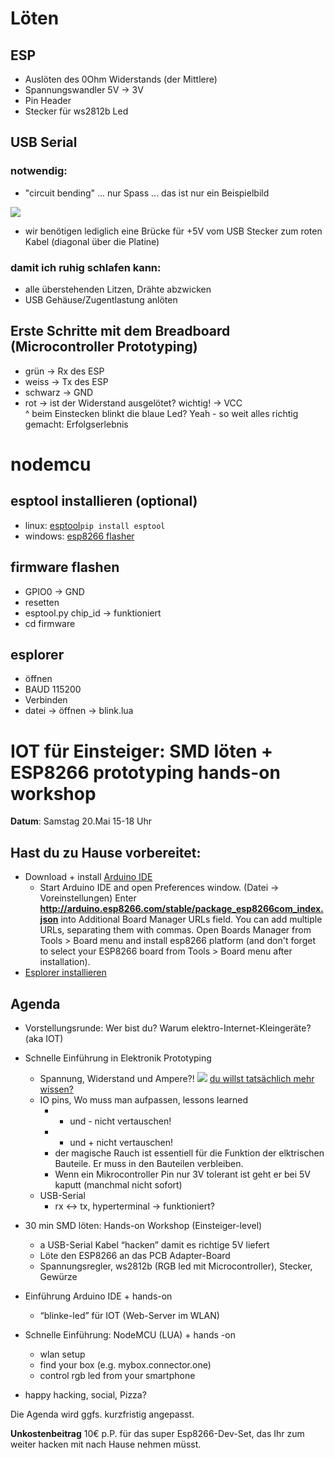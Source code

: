 # Löten
## ESP
- Auslöten des 0Ohm Widerstands (der Mittlere)
- Spannungswandler 5V -> 3V
- Pin Header
- Stecker für ws2812b Led

## USB Serial
### notwendig:

- "circuit bending" ... nur Spass ... das ist nur ein Beispielbild

![](http://bitcrusher.free.fr/images/tutones/audiones_PCB_04_Step_04.JPG)

- wir benötigen lediglich eine Brücke für +5V vom USB Stecker zum roten Kabel (diagonal über die Platine)


### damit ich ruhig schlafen kann:
- alle überstehenden Litzen, Drähte abzwicken
- USB Gehäuse/Zugentlastung anlöten



## Erste Schritte mit dem Breadboard (Microcontroller Prototyping)
- grün -> Rx des ESP
- weiss -> Tx des ESP
- schwarz -> GND
- rot -> ist der Widerstand ausgelötet? wichtig! -> VCC  
^ beim Einstecken blinkt die blaue Led? Yeah - so weit alles richtig gemacht: Erfolgserlebnis




# nodemcu
## esptool installieren (optional)
- linux: [esptool](https://github.com/espressif/esptool)`pip install esptool`
- windows: [esp8266 flasher]( https://github.com/nodemcu/nodemcu-flasher/raw/master/Win64/Release/ESP8266Flasher.exe  )
## firmware flashen
- GPIO0 -> GND
- resetten
- esptool.py chip_id -> funktioniert
- cd firmware
## esplorer
- öffnen
- BAUD 115200
- Verbinden
- datei -> öffnen -> blink.lua


# IOT für Einsteiger: SMD löten + ESP8266 prototyping hands-on workshop


**Datum**: Samstag 20.Mai 15-18 Uhr

## Hast du zu Hause vorbereitet:
* Download + install [Arduino IDE ]( https://www.arduino.cc/en/main/software )
  * Start Arduino IDE and open Preferences window. (Datei -> Voreinstellungen)
  Enter **http://arduino.esp8266.com/stable/package_esp8266com_index.json** into Additional Board Manager URLs field. You can add multiple URLs, separating them with commas.
Open Boards Manager from Tools > Board menu and install esp8266 platform (and don't forget to select your ESP8266 board from Tools > Board menu after installation).
* [Esplorer installieren]( https://esp8266.ru/esplorer/ )


## Agenda

* Vorstellungsrunde: Wer bist du? Warum elektro-Internet-Kleingeräte? (aka IOT)
* Schnelle Einführung in Elektronik Prototyping
    * Spannung, Widerstand und Ampere?!
    ![](http://www.sengpielaudio.com/ohms-law-illustrated.gif)
     [du willst tatsächlich mehr wissen?](http://www.brucewilles.de/grundlagen.html)
    * IO pins, Wo muss man aufpassen, lessons learned
      * + und - nicht vertauschen!
      * - und + nicht vertauschen!
      * der magische Rauch ist essentiell für die Funktion der elktrischen Bauteile. Er muss in den Bauteilen verbleiben.
      * Wenn ein Mikrocontroller Pin nur 3V tolerant ist geht er bei 5V kaputt (manchmal nicht sofort)
    * USB-Serial
      * rx <-> tx, hyperterminal -> funktioniert?

* 30 min SMD löten: Hands-on Workshop (Einsteiger-level)
    * a USB-Serial Kabel “hacken” damit es richtige 5V liefert
    * Löte den ESP8266 an das PCB Adapter-Board
    * Spannungsregler, ws2812b (RGB led mit Microcontroller), Stecker, Gewürze
* Einführung Arduino IDE + hands-on
    * “blinke-led” für IOT (Web-Server im WLAN)
* Schnelle Einführung: NodeMCU (LUA) + hands -on
    * wlan setup
    * find your box (e.g. mybox.connector.one)
    * control rgb led from your smartphone
* happy hacking, social, Pizza?


Die Agenda wird ggfs. kurzfristig angepasst.

**Unkostenbeitrag** 10€ p.P. für das super Esp8266-Dev-Set, das Ihr zum weiter hacken mit nach Hause nehmen müsst.
